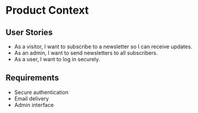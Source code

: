 # Product Context

## User Stories
- As a visitor, I want to subscribe to a newsletter so I can receive updates.
- As an admin, I want to send newsletters to all subscribers.
- As a user, I want to log in securely.

## Requirements
- Secure authentication
- Email delivery
- Admin interface



